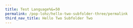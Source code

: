 ```yaml
---
title: Test Language%&=50
permalink: /pop-lohz/hello-two-subfolder-three/permalink
third_nav_title: Hello Two Subfolder Two
---
```







